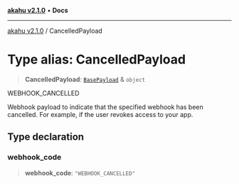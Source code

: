 [**akahu v2.1.0**](../README.md) • **Docs**

***

[akahu v2.1.0](../README.md) / CancelledPayload

# Type alias: CancelledPayload

> **CancelledPayload**: [`BasePayload`](BasePayload.md) & `object`

WEBHOOK_CANCELLED

Webhook payload to indicate that the specified webhook has been cancelled.
For example, if the user revokes access to your app.

## Type declaration

### webhook\_code

> **webhook\_code**: `"WEBHOOK_CANCELLED"`
